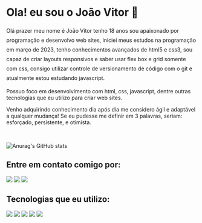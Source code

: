 <h1>Ola! eu sou o João Vitor 👋</h1>

<p style="line-height: 25px">Olá prazer meu nome é João Vitor tenho 18 anos sou apaixonado por programação e desenvolvo web sites, iniciei meus estudos na programação em março de 2023, tenho conhecimentos avançados de html5 e css3, sou capaz de criar layouts responsivos e saber usar flex box e grid somente com css, consigo utilizar controle de versionamento de código com o git e atualmente estou estudando javascript.

Possuo foco em desenvolvimento com html, css, javascript, dentre outras tecnologias que eu utilizo para criar web sites.

Venho adquirindo conhecimento dia após dia me considero ágil e adaptável a qualquer mudança! Se eu pudesse me definir em 3 palavras, seriam: esforçado, persistente, e otimista.</p> <br>

![Anurag's GitHub stats](https://github-readme-stats.vercel.app/api?username=JoaoVitor2004&show_icons=true&theme=gruvbox)

<h2>Entre em contato comigo por:</h2>
<div> 
  <a href="mailto:joaovitorsouzaa28122004@gmail.com"><img src="https://img.shields.io/badge/Gmail-D14836?style=for-the-badge&logo=gmail&logoColor=white"></a>
  <a href="https://instagram.com/joaovitords12" target="_blank"><img src="https://img.shields.io/badge/-Instagram-%23E4405F?style=for-the-badge&logo=instagram&logoColor=white" target="_blank"></a>
  <a href="https://www.linkedin.com/in/jo%C3%A3o-vitor-souza-670838238"><img src="https://img.shields.io/badge/LinkedIn-0077B5?style=for-the-badge&logo=linkedin&logoColor=white"></a>
</div>

<h2>Tecnologias que eu utilizo:</h2>

<div>
  <img src="https://img.shields.io/badge/HTML5-E34F26?style=for-the-badge&logo=html5&logoColor=white">
  <img src="https://img.shields.io/badge/CSS3-1572B6?style=for-the-badge&logo=css3&logoColor=white">
  <img src="https://img.shields.io/badge/JavaScript-F7DF1E?style=for-the-badge&logo=javascript&logoColor=black">
  <img src="https://img.shields.io/badge/GIT-E44C30?style=for-the-badge&logo=git&logoColor=white"/>
  <img src="https://img.shields.io/badge/GitHub-100000?style=for-the-badge&logo=github&logoColor=white">
</div>
